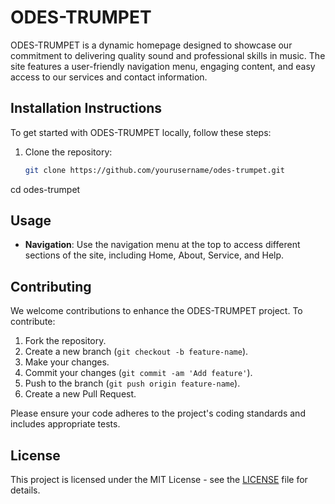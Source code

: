 # ODES-TRUMPET
ODES-TRUMPET is a dynamic homepage designed to showcase our commitment to delivering quality sound and professional skills in music. The site features a user-friendly navigation menu, engaging content, and easy access to our services and contact information.
## Installation Instructions

To get started with ODES-TRUMPET locally, follow these steps:

1. Clone the repository:
   ```bash
   git clone https://github.com/yourusername/odes-trumpet.git
cd odes-trumpet
## Usage

- **Navigation**: Use the navigation menu at the top to access different sections of the site, including Home, About, Service, and Help.
## Contributing

We welcome contributions to enhance the ODES-TRUMPET project. To contribute:

1. Fork the repository.
2. Create a new branch (`git checkout -b feature-name`).
3. Make your changes.
4. Commit your changes (`git commit -am 'Add feature'`).
5. Push to the branch (`git push origin feature-name`).
6. Create a new Pull Request.

Please ensure your code adheres to the project's coding standards and includes appropriate tests.
## License

This project is licensed under the MIT License - see the [LICENSE](LICENSE) file for details.
